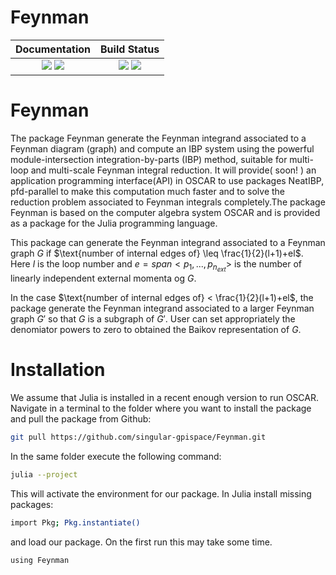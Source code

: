 # Feynman
[docs-dev-img]: https://img.shields.io/badge/docs-dev-blue.svg
[docs-dev-url]: https://singular-gpispace.github.io/Feynman/dev/

[docs-stable-img]: https://img.shields.io/badge/docs-stable-blue.svg
[docs-stable-url]: https://singular-gpispace.github.io/Feynman/

[ga-img]: https://github.com/singular-gpispace/Feynman/actions/workflows/CI.yml/badge.svg?branch=main
[ga-url]: https://github.com/singular-gpispace/Feynman/actions/workflows/CI.yml?query=branch%3Amain

[codecov-img]: https://codecov.io/gh/singular-gpispace/Feynman/branch/main/graph/badge.svg
[codecov-url]: https://codecov.io/gh/singular-gpispace/Feynman

| **Documentation**                                                         | **Build Status**                                      |
|:-------------------------------------------------------------------------:|:-----------------------------------------------------:|
| [![][docs-stable-img]][docs-stable-url] [![][docs-dev-img]][docs-dev-url] | [![][ga-img]][ga-url] [![][codecov-img]][codecov-url] |

# Feynman

The package Feynman generate the Feynman integrand associated to a Feynman diagram (graph) and compute an IBP system using the powerful module-intersection integration-by-parts (IBP) method, suitable for multi-loop and multi-scale Feynman integral reduction. It will provide( soon! ) an application programming interface(API) in OSCAR to use packages NeatIBP, pfd-parallel to make this computation much faster and to solve the reduction problem associated to Feynman integrals completely.The package Feynman is based on the computer algebra system OSCAR and is provided as a package for the Julia programming language.


This package can generate the Feynman integrand associated to a Feynman graph $G$ if $\text{number of internal edges of} \leq \frac{1}{2}(l+1)+el$.
Here $l$ is the loop number and $e=span<p_1,...,p_{n_{ext}}>$ is the number of linearly independent external momenta og $G$.

In the case $\text{number of internal edges of} < \frac{1}{2}(l+1)+el$, the package generate the Feynman integrand associated to a larger Feynman graph $G'$ so that $G$ is a subgraph of  $G'$. User can set appropriately the denomiator powers to zero to obtained the Baikov representation of $G$.

# Installation

We assume that Julia is installed in a recent enough version to run OSCAR. Navigate in a terminal to the folder where you want to install the package and pull the package from Github:

```bash
git pull https://github.com/singular-gpispace/Feynman.git
```

In the same folder execute the following command:

```bash
julia --project
```

This will activate the environment for our package. In Julia install missing packages:

```bash
import Pkg; Pkg.instantiate()
```

and load our package. On the first run this may take some time.

```bash
using Feynman  
```